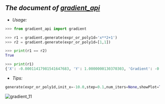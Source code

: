 ## ***The document of [gradient_api]()*** ##


- *Usage:*

```python
>>> from gradient_api import gradient

>>> r1 = gradient.generate(expr_or_poly1d='x**2+1')
>>> r2 = gradient.generate(expr_or_poly1d=[1,1])

>>> print(r1 == r2)
True

>>> print(r1)
{'X': -0.00011417981541647683, 'Y': 1.0000000130370303, 'Gradient': -0.00022835963083295366, 'Numloop': 51}
```

- *Tips:*
```python
generate(expr_or_poly1d,init_x=-10.0,step=0.1,num_iters=None,showPlot=True)
```

![gradient_11](https://i.imgur.com/Mw4LmdE.gif)
